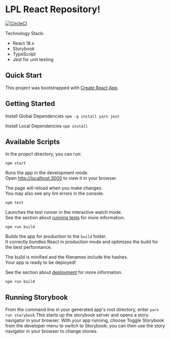 # LPL React Repository!

[![CircleCI](https://circleci.com/gh/infinitered/ignite.svg?style=svg)](https://circleci.com/gh/infinitered/ignite)

Technology Stack:
- React 18.x
- Storybook
- TypeScript
- Jest for unit testing

## Quick Start

This project was bootstrapped with [Create React App](https://github.com/facebook/create-react-app).

## Getting Started

Install Global Dependencies
`npm -g install yarn jest`

Install Local Dependencies
`npm install`

## Available Scripts

In the project directory, you can run:

`npm start`

Runs the app in the development mode.\
Open [http://localhost:3000](http://localhost:3000) to view it in your browser.

The page will reload when you make changes.\
You may also see any lint errors in the console.

`npm test`

Launches the test runner in the interactive watch mode.\
See the section about [running tests](https://facebook.github.io/create-react-app/docs/running-tests) for more information.

`npm run build`

Builds the app for production to the `build` folder.\
It correctly bundles React in production mode and optimizes the build for the best performance.

The build is minified and the filenames include the hashes.\
Your app is ready to be deployed!

See the section about [deployment](https://facebook.github.io/create-react-app/docs/deployment) for more information.

`npm run build`

## Running Storybook

From the command line in your generated app's root directory, enter `yarn run storybook`
This starts up the storybook server and opens a story navigator in your browser. With your app
running, choose Toggle Storybook from the developer menu to switch to Storybook; you can then
use the story navigator in your browser to change stories.